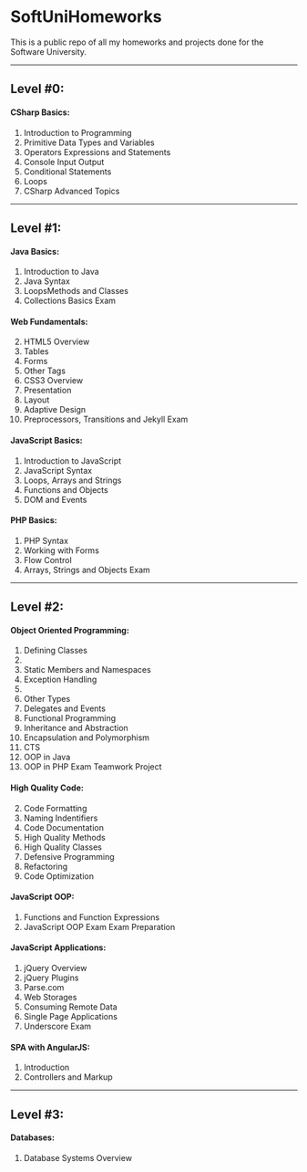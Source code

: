 SoftUniHomeworks
================

This is a public repo of all my homeworks and projects done for the Software University.

----------------
Level #0:
----------------

#### CSharp Basics: ####

1. Introduction to Programming 
2. Primitive Data Types and Variables
3. Operators Expressions and Statements
4. Console Input Output
5. Conditional Statements
6. Loops
7. CSharp Advanced Topics

----------------
Level #1:
----------------

#### Java Basics: ####

1. Introduction to Java
2. Java Syntax
3. LoopsMethods and Classes
4. Collections Basics
Exam

#### Web Fundamentals: ####

2. HTML5 Overview
3. Tables
4. Forms
5. Other Tags
6. CSS3 Overview
7. Presentation
8. Layout
9. Adaptive Design
10. Preprocessors, Transitions and Jekyll
Exam

#### JavaScript Basics: ####

1. Introduction to JavaScript
2. JavaScript Syntax
3. Loops, Arrays and Strings
4. Functions and Objects
5. DOM and Events

#### PHP Basics: ####

1. PHP Syntax
2. Working with Forms
3. Flow Control
4. Arrays, Strings and Objects
Exam

----------------
Level #2:
----------------

#### Object Oriented Programming: ####

1. Defining Classes
2.   
  1. Static Members and Namespaces
  2. Exception Handling
3.    
  1. Other Types
  2. Delegates and Events
4. Functional Programming
5. Inheritance and Abstraction
6. Encapsulation and Polymorphism
7. CTS
8. OOP in Java
9. OOP in PHP
Exam
Teamwork Project


#### High Quality Code: ####

2. Code Formatting
3. Naming Indentifiers
4. Code Documentation
7. High Quality Methods
8. High Quality Classes
12. Defensive Programming
13. Refactoring
15. Code Optimization

#### JavaScript OOP: ####

1. Functions and Function Expressions
2. JavaScript OOP
Exam
Exam Preparation

#### JavaScript Applications: ####

1. jQuery Overview
2. jQuery Plugins
3. Parse.com
4. Web Storages
5. Consuming Remote Data
6. Single Page Applications
7. Underscore
Exam

#### SPA with AngularJS: ####

1. Introduction
2. Controllers and Markup

----------------
Level #3:
----------------

#### Databases: ####
1. Database Systems Overview
